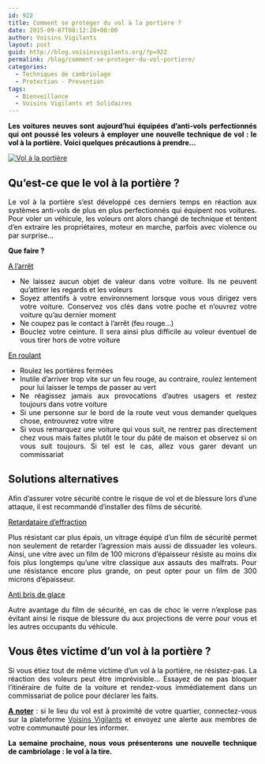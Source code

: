```yaml
---
id: 922
title: Comment se protéger du vol à la portière ?
date: 2015-09-07T08:12:28+00:00
author: Voisins Vigilants
layout: post
guid: http://blog.voisinsvigilants.org/?p=922
permalink: /blog/comment-se-proteger-du-vol-portiere/
categories:
  - Techniques de cambriolage
  - Protection - Prevention
tags:
  - Bienveillance
  - Voisins Vigilants et Solidaires
---
```

<p style="text-align: justify;">
  <span style="color: #000000;"><strong>Les voitures neuves sont aujourd’hui équipées d’anti-vols perfectionnés qui ont poussé les voleurs à employer une nouvelle technique de vol : le vol à la portière. Voici quelques précautions à prendre… </strong></span>
</p>

<p style="text-align: justify;">
  <a href="./../../images/2015/08/Vol-a-la-portiere1.jpg"><img class="aligncenter  wp-image-923" src="./../../images/2015/08/Vol-a-la-portiere1.jpg" alt="Vol à la portière" /></a>
</p>

<h2 style="text-align: justify;">
  <span style="color: #000000;"><strong>Qu’est-ce que le vol à la portière ?</strong></span>
</h2>

<p style="text-align: justify;">
  <span style="color: #000000;">Le vol à la portière s’est développé ces derniers temps en réaction aux systèmes anti-vols de plus en plus perfectionnés qui équipent nos voitures. Pour voler un véhicule, les voleurs ont alors changé de technique et tentent d’en extraire les propriétaires, moteur en marche, parfois avec violence ou par surprise…</span>
</p>

<p style="text-align: justify;">
  <span style="color: #000000;"><strong>Que faire ?</strong></span>
</p>

<p style="text-align: justify;">
  <span style="text-decoration: underline;"><span style="color: #000000; text-decoration: underline;">A l’arrêt</span></span>
</p>

<ul style="text-align: justify;">
  <li>
    <span style="color: #000000;">Ne laissez aucun objet de valeur dans votre voiture. Ils ne peuvent qu&rsquo;attirer les regards et les voleurs</span>
  </li>
  <li>
    <span style="color: #000000;">Soyez attentifs à votre environnement lorsque vous vous dirigez vers votre voiture. Conservez vos clés dans votre poche et n&rsquo;ouvrez votre voiture qu&rsquo;au dernier moment</span>
  </li>
  <li>
    <span style="color: #000000;">Ne coupez pas le contact à l&rsquo;arrêt (feu rouge&#8230;)</span>
  </li>
  <li>
    <span style="color: #000000;">Bouclez votre ceinture. Il sera ainsi plus difficile au voleur éventuel de vous tirer hors de votre voiture</span>
  </li>
</ul>

<p style="text-align: justify;">
  <span style="text-decoration: underline;"><span style="color: #000000; text-decoration: underline;">En roulant</span></span>
</p>

<ul style="text-align: justify;">
  <li>
    <span style="color: #000000;">Roulez les portières fermées</span>
  </li>
  <li>
    <span style="color: #000000;">Inutile d&rsquo;arriver trop vite sur un feu rouge, au contraire, roulez lentement pour lui laisser le temps de passer au vert</span>
  </li>
  <li>
    <span style="color: #000000;">Ne réagissez jamais aux provocations d&rsquo;autres usagers et restez toujours dans votre voiture</span>
  </li>
  <li>
    <span style="color: #000000;">Si une personne sur le bord de la route veut vous demander quelques chose, entrouvrez votre vitre</span>
  </li>
  <li>
    <span style="color: #000000;">Si vous remarquez une voiture qui vous suit, ne rentrez pas directement chez vous mais faites plutôt le tour du pâté de maison et observez si on vous suit toujours. Si tel est le cas, allez vous garer devant un commissariat</span>
  </li>
</ul>

<h2 style="text-align: justify;">
  <span style="color: #000000;"><strong>Solutions alternatives</strong></span>
</h2>

<p style="text-align: justify;">
  <span style="color: #000000;">Afin d’assurer votre sécurité contre le risque de vol et de blessure lors d’une attaque, il est recommandé d’installer des films de sécurité.</span>
</p>

<p style="text-align: justify;">
  <span style="text-decoration: underline;"><span style="color: #000000; text-decoration: underline;">Retardataire d’effraction</span></span>
</p>

<p style="text-align: justify;">
  <span style="color: #000000;">Plus résistant car plus épais, un vitrage équipé d’un film de sécurité permet non seulement de retarder l’agression mais aussi de dissuader les voleurs. Ainsi, une vitre avec un film de 100 microns d’épaisseur résiste au moins dix fois plus longtemps qu’une vitre classique aux assauts des malfrats. Pour une résistance encore plus grande, on peut opter pour un film de 300 microns d’épaisseur.</span>
</p>

<p style="text-align: justify;">
  <span style="text-decoration: underline;"><span style="color: #000000; text-decoration: underline;">Anti bris de glace</span></span>
</p>

<p style="text-align: justify;">
  <span style="color: #000000;">Autre avantage du film de sécurité, en cas de choc le verre n’explose pas évitant ainsi le risque de blessure du aux projections de verre pour vous et les autres occupants du véhicule.</span>
</p>

<h2 style="text-align: justify;">
  <span style="color: #000000;"><strong>Vous êtes victime d’un vol à la portière ?</strong></span>
</h2>

<p style="text-align: justify;">
  <span style="color: #000000;">Si vous étiez tout de même victime d’un vol à la portière, ne résistez-pas. La réaction des voleurs peut être imprévisible… Essayez de ne pas bloquer l’itinéraire de fuite de la voiture et rendez-vous immédiatement dans un commissariat de police pour déclarer les faits.</span>
</p>

<p style="text-align: justify;">
  <span style="color: #000000;"><span style="text-decoration: underline;"><strong>A noter</strong></span> : si le lieu du vol est à proximité de votre quartier, connectez-vous sur la plateforme <a href="http://www.voisinsvigilants.org">Voisins Vigilants</a> et envoyez une alerte aux membres de votre communauté pour les informer.</span>
</p>

<p style="text-align: justify;">
  <span style="color: #000000;"><strong>La semaine prochaine, nous vous présenterons une nouvelle technique de cambriolage : le vol à la tire. </strong></span>
</p>
